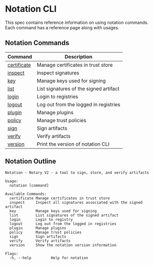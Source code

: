 # Notation CLI

This spec contains reference information on using notation commands. Each command has a reference page along with usages.

## Notation Commands

| Command                                     | Description                               |
| ------------------------------------------- | ----------------------------------------- |
| [certificate](./commandline/certificate.md) | Manage certificates in trust store        |
| [inspect](./commandline/inspect.md)         | Inspect signatures                        |
| [key](./commandline/key.md)                 | Manage keys used for signing              |
| [list](./commandline/list.md)               | List signatures of the signed artifact    |
| [login](./commandline/login.md)             | Login to registries                       |
| [logout](./commandline/logout.md)           | Log out from the logged in registries     |
| [plugin](./commandline/plugin.md)           | Manage plugins                            |
| [policy](./commandline/policy.md)           | Manage trust policies                  |
| [sign](./commandline/sign.md)               | Sign artifacts                            |
| [verify](./commandline/verify.md)           | Verify artifacts                          |
| [version](./commandline/version.md)         | Print the version of notation CLI         |


## Notation Outline

```text
Notation - Notary V2 - a tool to sign, store, and verify artifacts

Usage:
  notation [command]

Available Commands:
  certificate Manage certificates in trust store
  inspect     Inspect all signatures associated with the signed artifact
  key         Manage keys used for signing
  list        List signatures of the signed artifact
  login       Login to registry
  logout      Log out from the logged in registries
  plugin      Manage plugins
  policy      Manage trust policies
  sign        Sign artifacts
  verify      Verify artifacts
  version     Show the notation version information

Flags:
  -h, --help         Help for notation
```
